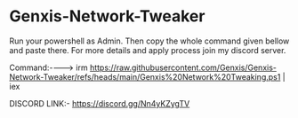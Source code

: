 # Genxis-Network-Tweaker
Run your powershell as Admin. Then copy the whole command given bellow and paste there. For more details and apply process join my discord server.

Command:----> irm https://raw.githubusercontent.com/Genxis/Genxis-Network-Tweaker/refs/heads/main/Genxis%20Network%20Tweaking.ps1 | iex

DISCORD LINK:- https://discord.gg/Nn4yKZygTV
